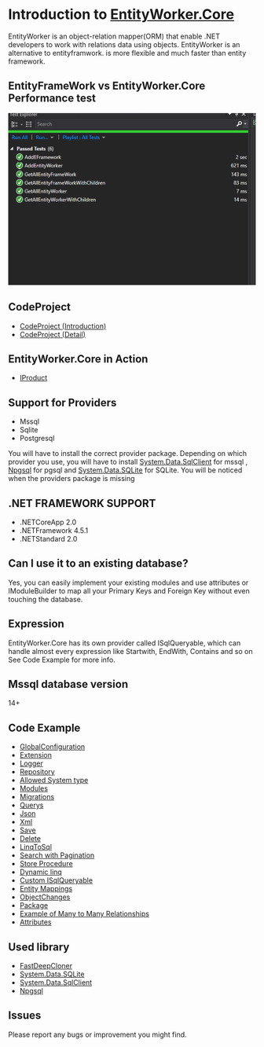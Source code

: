 # Introduction to [EntityWorker.Core](https://www.nuget.org/packages/EntityWorker.Core/)
EntityWorker is an object-relation mapper(ORM) that enable .NET developers to work with relations data using objects.
EntityWorker is an alternative to entityframwork. is more flexible and much faster than entity framework.
## EntityFrameWork vs EntityWorker.Core Performance test
![screenshot](https://github.com/AlenToma/EntityWorker.Core/blob/master/EF_VS_EW.PNG?raw=true)

## CodeProject
* [CodeProject (Introduction)](https://www.codeproject.com/Tips/5254684/Introduction-to-EntityWorker)
* [CodeProject (Detail)](https://www.codeproject.com/Tips/1222424/EntityWorker-Core-An-Alternative-to-Entity-Framewo)


## EntityWorker.Core in Action
* [IProduct](https://github.com/AlenToma/IProduct)

## Support for Providers
* Mssql
* Sqlite
* Postgresql

You will have to install the correct provider package.
Depending on which provider you use, you will have to install [System.Data.SqlClient](https://www.nuget.org/packages/System.Data.SqlClient/4.7.0-preview6.19303.8) for mssql , [Npgsql](https://www.nuget.org/packages/Npgsql/) for pgsql and
[System.Data.SQLite](https://www.nuget.org/packages/System.Data.SQLite/) for SQLite. You will be noticed when the providers package is missing
## .NET FRAMEWORK SUPPORT 
* .NETCoreApp 2.0
* .NETFramework 4.5.1
* .NETStandard 2.0
## Can I use it to an existing database?
Yes, you can easily implement your existing modules and use attributes or IModuleBuilder to map all your Primary Keys and Foreign Key without even touching the database.
## Expression
EntityWorker.Core has its own provider called ISqlQueryable, which can handle almost every expression like Startwith,
EndWith, Contains and so on
See Code Example for more info.


## Mssql database version
14+
## Code Example

* [GlobalConfiguration](https://github.com/AlenToma/EntityWorker.Core/blob/master/Documentation/GlobalConfiguration.md)
* [Extension](https://github.com/AlenToma/EntityWorker.Core/blob/master/Documentation/Extension.md)
* [Logger](https://github.com/AlenToma/EntityWorker.Core/blob/master/Documentation/logger.md)
* [Repository](https://github.com/AlenToma/EntityWorker.Core/blob/master/Documentation/Repository.md)
* [Allowed System type](https://github.com/AlenToma/EntityWorker.Core/blob/master/Documentation/System.Type.md)
* [Modules](https://github.com/AlenToma/EntityWorker.Core/blob/master/Documentation/modules.md)
* [Migrations](https://github.com/AlenToma/EntityWorker.Core/blob/master/Documentation/Migration.md)
* [Querys](https://github.com/AlenToma/EntityWorker.Core/blob/master/Documentation/Query.md)
* [Json](https://github.com/AlenToma/EntityWorker.Core/blob/master/Documentation/Json.md)
* [Xml](https://github.com/AlenToma/EntityWorker.Core/blob/master/Documentation/Xml.md)
* [Save](https://github.com/AlenToma/EntityWorker.Core/blob/master/Documentation/Save.md)
* [Delete](https://github.com/AlenToma/EntityWorker.Core/blob/master/Documentation/Delete.md)
* [LinqToSql](https://github.com/AlenToma/EntityWorker.Core/blob/master/Documentation/LinqToSql.md)
* [Search with Pagination](https://github.com/AlenToma/EntityWorker.Core/blob/master/Documentation/SearchWithPagination.md)
* [Store Procedure](https://github.com/AlenToma/EntityWorker.Core/blob/master/Documentation/StoredProcedure.md)
* [Dynamic linq](https://github.com/AlenToma/EntityWorker.Core/blob/master/Documentation/Dynamic.Linq.md)
* [Custom ISqlQueryable](https://github.com/AlenToma/EntityWorker.Core/blob/master/Documentation/CustomQueries.md)
* [Entity Mappings](https://github.com/AlenToma/EntityWorker.Core/blob/master/Documentation/EntityMappings.md)
* [ObjectChanges](https://github.com/AlenToma/EntityWorker.Core/blob/master/Documentation/ObjectChanges.md)
* [Package](https://github.com/AlenToma/EntityWorker.Core/blob/master/Documentation/Package.md)
* [Example of Many to Many Relationships](https://github.com/AlenToma/EntityWorker.Core/blob/master/Documentation/Many%20to%20Many%20Relationships.md)
* [Attributes](https://github.com/AlenToma/EntityWorker.Core/blob/master/Documentation/Attributes.md)

## Used library
* [FastDeepCloner](https://www.nuget.org/packages/FastDeepCloner)
* [System.Data.SQLite](https://www.nuget.org/packages/System.Data.SQLite/)
* [System.Data.SqlClient](https://www.nuget.org/packages/System.Data.SqlClient/4.7.0-preview6.19303.8)
* [Npgsql](https://www.nuget.org/packages/Npgsql/)
## Issues
Please report any bugs or improvement you might find.
